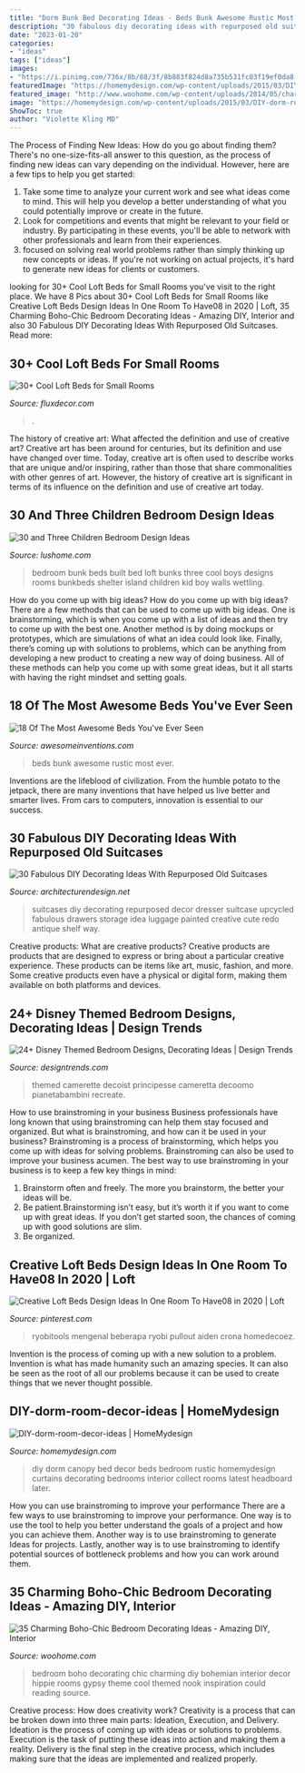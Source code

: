 ```yaml
---
title: "Dorm Bunk Bed Decorating Ideas - Beds Bunk Awesome Rustic Most Ever"
description: "30 fabulous diy decorating ideas with repurposed old suitcases"
date: "2023-01-20"
categories:
- "ideas"
tags: ["ideas"]
images:
- "https://i.pinimg.com/736x/8b/88/3f/8b883f824d8a735b531fc03f19ef0da8.jpg"
featuredImage: "https://homemydesign.com/wp-content/uploads/2015/03/DIY-dorm-room-decor-ideas.jpg"
featured_image: "http://www.woohome.com/wp-content/uploads/2014/05/charming-boho-bedroom-ideas-17.jpg"
image: "https://homemydesign.com/wp-content/uploads/2015/03/DIY-dorm-room-decor-ideas.jpg"
ShowToc: true
author: "Violette Kling MD"
---
```



The Process of Finding New Ideas: How do you go about finding them?
There's no one-size-fits-all answer to this question, as the process of finding new ideas can vary depending on the individual. However, here are a few tips to help you get started: 
1. Take some time to analyze your current work and see what ideas come to mind. This will help you develop a better understanding of what you could potentially improve or create in the future. 
2. Look for competitions and events that might be relevant to your field or industry. By participating in these events, you'll be able to network with other professionals and learn from their experiences. 
3. focused on solving real world problems rather than simply thinking up new concepts or ideas. If you're not working on actual projects, it's hard to generate new ideas for clients or customers. 

	

		
looking for 30+ Cool Loft Beds for Small Rooms you've visit to the right place. We have 8 Pics about 30+ Cool Loft Beds for Small Rooms like Creative Loft Beds Design Ideas In One Room To Have08 in 2020 | Loft, 35 Charming Boho-Chic Bedroom Decorating Ideas - Amazing DIY, Interior and also 30 Fabulous DIY Decorating Ideas With Repurposed Old Suitcases. Read more:
		
    
## 30+ Cool Loft Beds For Small Rooms

<img loading=lazy src="https://fluxdecor.com/wp-content/uploads/2016/11/loft-beds-for-small-rooms/7-loft-beds-for-small-rooms.jpg" onerror="this.onerror=null;this.src='https://tse4.mm.bing.net/th?id=OIP.wH5a3g_f1kxRrcPLohp9KwHaLI&amp;pid=15.1';" alt="30+ Cool Loft Beds for Small Rooms">

_Source: fluxdecor.com_

>. 

	

The history of creative art: What affected the definition and use of creative art?
Creative art has been around for centuries, but its definition and use have changed over time. Today, creative art is often used to describe works that are unique and/or inspiring, rather than those that share commonalities with other genres of art. However, the history of creative art is significant in terms of its influence on the definition and use of creative art today.

    
## 30 And Three Children Bedroom Design Ideas

<img loading=lazy src="https://www.lushome.com/wp-content/uploads/2015/10/kids-room-design-three-children-bedroom-19.jpg" onerror="this.onerror=null;this.src='https://tse1.mm.bing.net/th?id=OIP.mEf9_q_Wz0TEvOKN0IP0LAAAAA&amp;pid=15.1';" alt="30 and Three Children Bedroom Design Ideas">

_Source: lushome.com_

>bedroom bunk beds built bed loft bunks three cool boys designs rooms bunkbeds shelter island children kid boy walls wettling. 

	

How do you come up with big ideas?
How do you come up with big ideas? There are a few methods that can be used to come up with big ideas. One is brainstorming, which is when you come up with a list of ideas and then try to come up with the best one. Another method is by doing mockups or prototypes, which are simulations of what an idea could look like. Finally, there’s coming up with solutions to problems, which can be anything from developing a new product to creating a new way of doing business. All of these methods can help you come up with some great ideas, but it all starts with having the right mindset and setting goals.

    
## 18 Of The Most Awesome Beds You&#039;ve Ever Seen

<img loading=lazy src="http://www.awesomeinventions.com/wp-content/uploads/2014/12/rustic-bunk-beds.jpg" onerror="this.onerror=null;this.src='https://tse4.mm.bing.net/th?id=OIP.24joAKeaigqZlrPS4M2wIQHaLH&amp;pid=15.1';" alt="18 Of The Most Awesome Beds You&#039;ve Ever Seen">

_Source: awesomeinventions.com_

>beds bunk awesome rustic most ever. 

	

Inventions are the lifeblood of civilization. From the humble potato to the jetpack, there are many inventions that have helped us live better and smarter lives. From cars to computers, innovation is essential to our success.

    
## 30 Fabulous DIY Decorating Ideas With Repurposed Old Suitcases

<img loading=lazy src="http://cdn.architecturendesign.net/wp-content/uploads/2015/07/AD-Old-Suitcases-Decor-7.jpg" onerror="this.onerror=null;this.src='https://tse1.mm.bing.net/th?id=OIP.5C3Ih4ROEqzDswQ0sAqy_wHaJ4&amp;pid=15.1';" alt="30 Fabulous DIY Decorating Ideas With Repurposed Old Suitcases">

_Source: architecturendesign.net_

>suitcases diy decorating repurposed decor dresser suitcase upcycled fabulous drawers storage idea luggage painted creative cute redo antique shelf way. 

	

Creative products: What are creative products?
Creative products are products that are designed to express or bring about a particular creative experience. These products can be items like art, music, fashion, and more. Some creative products even have a physical or digital form, making them available on both platforms and devices.

    
## 24+ Disney Themed Bedroom Designs, Decorating Ideas | Design Trends

<img loading=lazy src="https://images.designtrends.com/wp-content/uploads/2016/03/22102657/Stunning-Disney-Themed-Bedroom.jpg" onerror="this.onerror=null;this.src='https://tse1.mm.bing.net/th?id=OIP.WnlRt-ngODEE7UnRr68R7wHaE4&amp;pid=15.1';" alt="24+ Disney Themed Bedroom Designs, Decorating Ideas | Design Trends">

_Source: designtrends.com_

>themed camerette decoist principesse cameretta decoomo pianetabambini recreate. 

	

How to use brainstroming in your business
Business professionals have long known that using brainstroming can help them stay focused and organized. But what is brainstroming, and how can it be used in your business? Brainstroming is a process of brainstorming, which helps you come up with ideas for solving problems. Brainstroming can also be used to improve your business acumen. 
The best way to use brainstroming in your business is to keep a few key things in mind: 
1) Brainstorm often and freely. The more you brainstorm, the better your ideas will be. 
2) Be patient.Brainstorming isn’t easy, but it’s worth it if you want to come up with great ideas. If you don’t get started soon, the chances of coming up with good solutions are slim. 
3) Be organized.

    
## Creative Loft Beds Design Ideas In One Room To Have08 In 2020 | Loft

<img loading=lazy src="https://i.pinimg.com/736x/8b/88/3f/8b883f824d8a735b531fc03f19ef0da8.jpg" onerror="this.onerror=null;this.src='https://tse3.mm.bing.net/th?id=OIP.wZ-FljqQ4W5IRAIxRp3PdwHaHa&amp;pid=15.1';" alt="Creative Loft Beds Design Ideas In One Room To Have08 in 2020 | Loft">

_Source: pinterest.com_

>ryobitools mengenal beberapa ryobi pullout aiden crona homedecoez. 

	

Invention is the process of coming up with a new solution to a problem. Invention is what has made humanity such an amazing species. It can also be seen as the root of all our problems because it can be used to create things that we never thought possible.

    
## DIY-dorm-room-decor-ideas | HomeMydesign

<img loading=lazy src="https://homemydesign.com/wp-content/uploads/2015/03/DIY-dorm-room-decor-ideas.jpg" onerror="this.onerror=null;this.src='https://tse2.mm.bing.net/th?id=OIP.mgWVm2yfsVedJ5KkyFV-5gHaJ4&amp;pid=15.1';" alt="DIY-dorm-room-decor-ideas | HomeMydesign">

_Source: homemydesign.com_

>diy dorm canopy bed decor beds bedroom rustic homemydesign curtains decorating bedrooms interior collect rooms latest headboard later. 

	

How you can use brainstroming to improve your performance
There are a few ways to use brainstroming to improve your performance. One way is to use the tool to help you better understand the goals of a project and how you can achieve them. Another way is to use brainstroming to generate Ideas for projects. Lastly, another way is to use brainstroming to identify potential sources of bottleneck problems and how you can work around them.

    
## 35 Charming Boho-Chic Bedroom Decorating Ideas - Amazing DIY, Interior

<img loading=lazy src="http://www.woohome.com/wp-content/uploads/2014/05/charming-boho-bedroom-ideas-17.jpg" onerror="this.onerror=null;this.src='https://tse3.mm.bing.net/th?id=OIP.kSAerbc3QSANNp70KNbVPAHaJ4&amp;pid=15.1';" alt="35 Charming Boho-Chic Bedroom Decorating Ideas - Amazing DIY, Interior">

_Source: woohome.com_

>bedroom boho decorating chic charming diy bohemian interior decor hippie rooms gypsy theme cool themed nook inspiration could reading source. 

	

Creative process: How does creativity work?
Creativity is a process that can be broken down into three main parts: Ideation, Execution, and Delivery. Ideation is the process of coming up with ideas or solutions to problems. Execution is the task of putting these ideas into action and making them a reality. Delivery is the final step in the creative process, which includes making sure that the ideas are implemented and realized properly.

